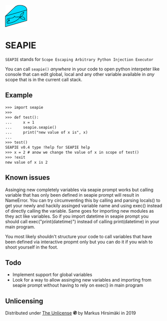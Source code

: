 <img src="https://raw.githubusercontent.com/hirsimaki-markus/SEAPIE/master/images/SEAPIE.png" width="70" height="70"/>

# SEAPIE

``SEAPIE`` stands for ``Scope Escaping Arbitrary Python Injection Executor``

You can call ``seapie()`` _anywhere_ in your code to open python interpeter like console that can edit global, local and any
other variable available in _any_ scope that is in the current call stack.

## Example

```
>>> import seapie
>>>
>>> def test():
...     x = 1
...     seapie.seapie()
...     print("new value of x is", x)
...
>>> test()
SEAPIE v0.4 type !help for SEAPIE help
>>> x = 2 # anow we change the value of x in scope of test()
>>> !exit
new value of x is 2
```

## Known issues

Assinging new completely variables via seapie prompt works but calling variable that has only been defined in seapie prompt
will result in NameError. You can try circumventing this by calling and parsing locals() to get your newly and hackily
assinged variable name and using exec() instead of directly calling the variable. Same goes for importing new modules as they
act like variables. So if you import datetime in seapie prompt you should call exec("print(datetime)") instead of calling
print(datetime) in your main program.

You most likely shouldn't structure your code to call variables that have been defined via interactive propmt only but you
can do it if you wish to shoot yourself in the foot.

## Todo
* Implement support for global variables
* Look for a way to allow assinging new variables and importing from seapie prompt without having to rely on exec() in main program

## Unlicensing
Distributed under [The Unlicense](https://choosealicense.com/licenses/unlicense/) <img src="https://raw.githubusercontent.com/hirsimaki-markus/SEAPIE/master/images/unlisence.png" width="12" height="12"/> by Markus Hirsimäki in 2019

